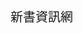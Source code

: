 <html>

<head>
    <meta charset="big5"></meta>
    <title>新書資訊網</title>
    <style type="text/css">
    .head {
        background-color: #003344;
        color: white;
        font-weight: bold;
        font-size: 30px;
        text-align: center;
        padding: 10px;
        position: fixed;
        left: 0;
        right: 0;
        z-index: 999;
    }
    
    .content {
        width: 1200px;
        margin-left: auto;
        margin-right: auto;
    }
    
    .tagcontent {
        width: 150px;
        margin-left: 0cm;
        margin-right: auto;
        text-align: left;
        font-size: 24px;
        font-family: 微軟正黑體;
    }
    
    .tagcontent-menu {
        width: 200px;
        margin-left: 0cm;
        margin-right: auto;
        text-align: left;
        font-size: 24px;
        font-family: 微軟正黑體;
        left: 0;
        top: 56.4;
        position: fixed;
        z-index: 10;
    }
    
    .box {
        width: 650px;
        padding: 10px;
        margin: 10px;
        background-color: #eeeeee;
        display: inline-block;
        vertical-align: top;
        text-align: center;
        height: 650px;
        line-height: 30px;
        position: relative;
        top: 60;
        right: -70;
    }
    .bookbox {
        font-family: 微軟正黑體;
    }
    
    .rightbox {
        width: 400px;
        padding: 10px;
        margin: 10px;
        background-color: #eeeeee;
        display: inline-block;
        vertical-align: top;
        text-align: center;
        height: 400px;
        line-height: 30px;
        position: relative;
        top: 60;
    }
    .searchbox {
        width: 300px;
        padding: 10px;
        margin: 10px;
        background-color: #eeeeee;
        font-family: 微軟正黑體;
        display: inline-block;
        vertical-align: top;
        text-align: center;
        height: 120px;
        line-height: 30px;
        position: relative;
        top: 30;
    }
    .inforbox {
        width: 300px;
        padding: 10px;
        margin: 10px;
        background-color: #eeeeee;
        font-family: 微軟正黑體;
        display: inline-block;
        vertical-align: top;
        text-align: center;
        height: 400px;
        line-height: 30px;
        position: relative;
        top: 40;
    }
    
    .widebox {
        width: 400px;
        padding: 10px;
        margin: 10px;
        background-color: #eeeeee;
        display: inline-block;
        vertical-align: top;
        text-align: center;
        height: 400px;
        line-height: 30px;
        position: relative;
    }
    .middlebox {
        width: 400px;
        padding: 10px;
        margin: 10px;
        background-color: #eeeeee;
        display: inline-block;
        vertical-align: top;
        text-align: center;
        height: 510px;
        line-height: 30px;
        position: relative;
        top: 60;
    }
    .doyouknowbox {
        width: 400px;
        padding: 10px;
        margin: 10px;
        background-color: #eeeeee;
        font-family: 微軟正黑體;
        display: inline-block;
        vertical-align: top;
        text-align: left;
        height: 400px;
        line-height: 30px;
        position: relative;
        top: -50;
        right:-40;
    }
    
    .tagbox {
        width: 250px;
        padding: 10px;
        margin: 10px;
        background-color: #eeeeee;
        display: inline-block;
        vertical-align: top;
        text-align: center;
        height: 400px;
        line-height: 30px;
        position: relative;
        top: 60;
    }
    
    .newsbox {
        width: 400px;
        padding: 0px;
        background-color: #eeeeee;
        display: inline-block;
        vertical-align: top;
        margin-top: 5px;
        margin-bottom: 5px;
        text-align: center;
        height: 50px;
        line-height: 30px;
        top: 60;
    }
    
    .news_smallbox {
        width: 80px;
        padding: 10px;
        background-color: #003344;
        font-family: 微軟正黑體;
        display: inline-block;
        vertical-align: top;
        margin-top: 5px;
        margin-right: 5px;
        margin-bottom: 0px;
        text-align: center;
        height: 30px;
        line-height: 17px;
        top: 60;
    }
    
    .news_widebox {
        width: 250px;
        padding: 10px;
        background-color: #eeeeee;
        font-family: 微軟正黑體;
        display: inline-block;
        vertical-align: top;
        margin-top: 0px;
        margin-right: 10px;
        margin-bottom: 0px;
        text-align: left;
        height: 30px;
        line-height: 20px;
        top: 60;
    }
    
    title {
        display: block;
        font-size: 20;
        background-image: url(http://i.imgur.com/oFjsxQK.png);
	height: 50px;
	width: 272px;
    }
    
    <!--標籤CSS--> .vertical-menu {
        width: 400px;
        /* Set a width if you like */
    }
    
    .vertical-menu a {
        background-color: #eee;
        /* Grey background color */
        color: black;
        /* Black text color */
        display: block;
        /* Make the links appear below each other */
        padding: 12px;
        /* Add some padding */
        text-decoration: none;
        /* Remove underline from links */
    }
    
    .vertical-menu a:hover {
        background-color: #ccc;
        /* Dark grey background on mouse-over */
    }
    
    .vertical-menu a.active {
        background-color: #4CAF50;
        /* Add a green color to the "active/current" link */
        color: white;
    }
    
    <!--uptnCSS--> .dropbtn {
        background-color: #4CAF50;
        color: white;
        padding: 16px;
        font-size: 16px;
        border: none;
        cursor: pointer;
    }
    
    .dropdown {
        position: relative;
        display: inline-block;
    }
    
    .dropdown-content {
        display: none;
        position: absolute;
        background-color: #f9f9f9;
        min-width: 160px;
        box-shadow: 0px 8px 16px 0px rgba(0, 0, 0, 0.2);
        z-index: 1;
    }
    
    .dropdown-content a {
        color: black;
        padding: 12px 16px;
        text-decoration: none;
        display: block;
    }
    
    .dropdown-content a:hover {
        background-color: #f1f1f1
    }
    
    .dropdown:hover .dropdown-content {
        display: block;
    }
    
    .dropdown:hover .dropbtn {
        background-color: #3e8e41;
    }
    
    <!--SLIDESHOW CSS--> * {
        box-sizing: border-box
    }
    /* Slideshow container */
    
    .slideshow-container {
        max-width: 1000px;
        position: relative;
        margin: auto;
    }
    
    .mySlides {
        display: none;
    }
    /* Next & previous buttons */
    
    .prev {
        cursor: pointer;
        position: relative;
        top: 50%;
        right: 20%;
        width: auto;
        margin: 0px auto;
        margin-left: -22px;
        padding: 16px;
        color: white;
        font-weight: bold;
        font-size: 18px;
        transition: 0.6s ease;
        border-radius: 0 3px 3px 0;
    }
    
    .next {
        cursor: pointer;
        position: relative;
        top: 50%;
        left: 20%;
        width: auto;
        margin: 0px auto;
        margin-right: -22px;
        padding: 16px;
        color: white;
        font-weight: bold;
        font-size: 18px;
        transition: 0.6s ease;
        border-radius: 0 3px 3px 0;
    }
    /* Position the "next button" to the right */
    
    .next {
        right: 0;
        border-radius: 3px 0 0 3px;
    }
    /* On hover, add a black background color with a little bit see-through */
    
    .prev:hover,
    .next:hover {
        background-color: rgba(0, 0, 0, 0.8);
    }
    /* Caption text */
    
    .text {
        color: #f2f2f2;
        font-size: 15px;
        padding: 8px 12px;
        position: absolute;
        bottom: 8px;
        width: 100%;
        text-align: center;
    }
    /* Number text (1/3 etc) */
    
    .numbertext {
        color: #f2f2f2;
        font-size: 12px;
        padding: 8px 12px;
        position: absolute;
        top: 0;
    }
    /* The dots/bullets/indicators */
    
    .dot {
        cursor: pointer;
        height: 13px;
        width: 13px;
        margin: 0 2px;
        background-color: #bbb;
        border-radius: 50%;
        display: inline-block;
        transition: background-color 0.6s ease;
    }
    
    .active,
    .dot:hover {
        background-color: #717171;
    }
    /* Fading animation */
    
    .fade {
        -webkit-animation-name: fade;
        -webkit-animation-duration: 1.5s;
        animation-name: fade;
        animation-duration: 1.5s;
    }
    
    @-webkit-keyframes fade {
        from {
            opacity: .4
        }
        to {
            opacity: 1
        }
    }
    
    @keyframes fade {
        from {
            opacity: .4
        }
        to {
            opacity: 1
        }
    }
    </style>
</head>
<script>
var slideIndex = 1;
showSlides(slideIndex);

function plusSlides(n) {
    showSlides(slideIndex += n);
}

function currentSlide(n) {
    showSlides(slideIndex = n);
}

function showSlides(n) {
    var i;
    var slides = document.getElementsByClassName("mySlides");
    var dots = document.getElementsByClassName("dot");
    if (n > slides.length) {
        slideIndex = 1
    }
    if (n < 1) {
        slideIndex = slides.length
    }
    for (i = 0; i < slides.length; i++) {
        slides[i].style.display = "none";
    }
    for (i = 0; i < dots.length; i++) {
        dots[i].className = dots[i].className.replace(" active", "");
    }
    slides[slideIndex - 1].style.display = "block";
    dots[slideIndex - 1].className += " active";
}
/*Keep changing img*/
function changeImg() {
    showSlides(slideIndex += 1);
    setTimeout('changeImg()', 5000);
}
</script>

<script src="https://ajax.googleapis.com/ajax/libs/jquery/3.2.1/jquery.min.js"></script>
<script>


$(document).ready(function() {
    $("#a1").hide();
    	$("#q1").click(function(){
      	$("#a1").fadeIn("fast");;
    	});
     $("#a2").hide();
    	$("#q2").click(function(){
      	$("#a2").fadeIn("fast");;
    	});
     $("#a3").hide();
    	$("#q3").click(function(){
      	$("#a3").fadeIn("fast");;
    });
     $("#a4").hide();
    	$("#q4").click(function(){
      	$("#a4").fadeIn("fast");;
    });
     $("#a5").hide();
    	$("#q5").click(function(){
      	$("#a5").fadeIn("fast");;
    });
    });
</script>


<body style="margin:0px;background-color:#eeeeee;" onload="currentSlide(1),setTimeout('changeImg()', 5000)">
    <div class="head">新書資訊網</div>
    <!--旁標籤-->
    <div class="content">
        <div class="tagbox">
            <div class="tagcontent-menu">
                <div class="vertical-menu">
                    <a href="#" class="active">網路書店</a>
                    <a href="http://www.books.com.tw/">博客來</a>
                    <a href="https://www.kadokawa.com.tw/">台灣角川</a>
                    <a href="http://www.kingstone.com.tw/about/about_102.asp">金石堂</a>
                    <a href="https://www.tenlong.com.tw/?gclid=CNiY8qPXitQCFRIEKgodtnsBsQ">天瓏</a>
                </div>
            </div>
        </div>
        <div class="middlebox">
        <div class="widebox">
            <div class="slideshow-container">
                <div class="mySlides fade">
                    <div class="numbertext">1 / 3</div>
                    <img src="http://imgur.com/u4N3wpJ.jpg" style="width:100%" height="400">
                    <div class="text">Caption Text</div>
                </div>
                <div class="mySlides fade">
                    <div class="numbertext">2 / 3</div>
                    <img src="http://d.ifengimg.com/mw604/y0.ifengimg.com/ifengimcp/pic/20160418/5628dd6ecd9fa100f371_size30_w521_h534.jpg" style="width:100%" height="400">
                    <div class="text">Caption Two</div>
                </div>
                <div class="mySlides fade">
                    <div class="numbertext">3 / 3</div>
                    <img src="http://pic.9ht.com/up/2016-7/20167417109115.jpg" style="width:100%" height="400">
                    <div class="text">Caption Three</div>
                </div>
                <a class="prev" onclick="plusSlides(-1)">&#10094;</a>
                <a class="next" onclick="plusSlides(1)">&#10095;</a>
            </div>
            <br>
            <div style="text-align:center">
                <span class="dot" onclick="currentSlide(1)"></span>
                <span class="dot" onclick="currentSlide(2)"></span>
                <span class="dot" onclick="currentSlide(3)"></span>
            </div>
        </div>
        </div>
        <div class="rightbox">
          <div class="searchbox">
            <title style="color:#003344;">書籍搜尋</title>
            <form action="test.php" method="post">
                書名：
                <input type="text" name="BookName">
                <br>書商：
                <select name="BookStore">
                
                    <option value="books">博客來</option>
                
                    <option value="kadokawa">台灣角川</option>
                
                    <option value="kingstone">金石堂</option>
                
                    <option value="tenlong">天瓏</option>
                </select>
                <br>
                <input type="submit" value="查詢">
            </form>
          </div>
            <div class="inforbox">
            <title style="color:#003344;">書展資訊</title>
            <div class="newsbox">
                <div class="news_smallbox">
                    <div style="font-size:20px;color:white;">2017</div>
                    <div style="font-size:20px;color:white;">Jul, 6</div>
                </div>
                <div class="news_widebox">
                    <div style="font-size:20px;color:white;"><a href="http://www.ntl.edu.tw/ct.asp?xItem=61996&ctNode=1676&mp=1" style="color:#348F33; text-decoration:none;">「慕山手札」青少年主題書展</a></div>
                </div>
            </div>
            <div class="newsbox">
                <div class="news_smallbox">
                    <div style="font-size:20px;color:white;">2017</div>
                    <div style="font-size:20px;color:white;">Jul, 6</div>
                </div>
                <div class="news_widebox">
                    <div style="font-size:20px;color:white;"><a href="http://www.ntl.edu.tw/ct.asp?xItem=61995&ctNode=1676&mp=1" style="color:#348F33; text-decoration:none;">「戀海日記」主題書展</a></div>
                </div>
            </div>
            <div class="newsbox">
                <div class="news_smallbox">
                    <div style="font-size:20px;color:white;">2017</div>
                    <div style="font-size:20px;color:white;">May, 2</div>
                </div>
                <div class="news_widebox">
                    <div style="font-size:20px;color:white;"><a href="http://www.ntl.edu.tw/ct.asp?xItem=61833&ctNode=1676&mp=1" style="color:#348F33; text-decoration:none;">「上古石板」青少年主題書展</a></div>
                </div>
            </div>
            <div class="newsbox">
                <div class="news_smallbox">
                    <div style="font-size:20px;color:white;">2017</div>
                    <div style="font-size:20px;color:white;">May, 2</div>
                </div>
                <div class="news_widebox">
                    <div style="font-size:20px;color:white;"><a href="http://www.ntl.edu.tw/ct.asp?xItem=61609&ctNode=1676&mp=1" style="color:#348F33; text-decoration:none;">「摒住呼吸!驚賞臺灣國家公園之美」主題書展</a></div>
                </div>
            </div>
            </div>
	    <div class="doyouknowbox">
                <title style="text-align: center; color:#003344;">你知道嗎?</title>
	        <br>

	        <div style="cursor: pointer;" id="q1">你知道在日本文學之中擁有崇高地位的獎項--芥川獎，是為了紀念哪位文豪所設立的獎項嗎?</div>
	        <div style="color:red;" id="a1">芥川龍之介</div>
	        <br>

	        <div style="cursor: pointer;" id="q2">你知道中國史上第一篇長篇諷刺小說，是哪本書呢?</div>
	        <div style="color:red;" id="a2">儒林外史</div>
                <br>
            
	        <div style="cursor: pointer;" id="q3">你知道曾為公共電視台所翻改編，翻拍成連續劇的知名長篇小說--孽子，是出自哪位台灣作家之手呢?</div>
	        <div style="color:red;" id="a3">白先勇</div>

		<div style="cursor: pointer;" id="q4">你知道"小李杜"是指晚唐哪兩位詩人嗎?</div>
	    	<div style="color:red;" id="a4">李商隱、杜牧</div>
            	<br>

	    	<div style="cursor: pointer;" id="q5">你知道2016年的諾貝爾文學獎得主是誰嗎?</div>
	    	<div style="color:red;" id="a5">巴布·狄倫</div>
            	<br>     
	    
                <br>
        </div>
        </div>



        <!--<div class="box">
            <div class="tagcontent">
                <div class="dropdown">
                    <button class="dropbtn">網路書店</button>
                    <div class="dropdown-content">
                        <a href="http://www.books.com.tw/">博客來</a>
                        <a href="https://www.kadokawa.com.tw/">台灣角川</a>
                        <a href="http://www.kingstone.com.tw/about/about_102.asp">金石堂</a>
                        <a href="https://www.tenlong.com.tw/?gclid=CNiY8qPXitQCFRIEKgodtnsBsQ">天瓏</a>
                    </div>
                </div>
            </div>
        </div>-->
	<div class="box">
                <div class="bookbox">
			<img src="https://www.kadokawa.com.tw/Upload/product_201704271639341.jpg" width="80px" height="100px" style="margin-top: 5px;margin-left: 10px;"align="left"></img>
			<div align="right" style="margin-top: 5px;font-family:微軟正黑體;font-size:5px;color:red;">台灣角川</div>
			<div align="left"  style="margin-top: 15px";><a href="https://www.kadokawa.com.tw/p1-products_detail.php?id=8ab9LkRLpIQXTPQaPX5JCCzDeWXAAdIMRcBn0UqBN9Tb" style="color:#348F33; text-decoration:none;">Taipei Walker 241期</a></div>
			<div align="right" style="margin-top: 5px;font-family:微軟正黑體;font-size:5px;color:blue;">Taipei Walker編輯部</div>
			
		</div>
		<div class="bookbox">
			<img src="https://www.kadokawa.com.tw/Upload/product_201705251645151.jpg" width="80px" height="100px" style="margin-top: 5px;margin-left: 10px;"align="left"></img>
			<div align="right" style="margin-top: 5px;font-family:微軟正黑體;font-size:5px;color:red;">台灣角川</div>

			<div align="left"  style="margin-top: 15px";><a href="https://www.kadokawa.com.tw/p1-products_detail.php?id=54dfROcNQ5DmFrBS9i6YUVtJQI6uWv6uW-QQeYQnozgw" style="color:#348F33; text-decoration:none;">Taipei Walker 242期</a></div>
			<div align="right" style="margin-top: 5px;font-family:微軟正黑體;font-size:5px;color:blue;">Taipei Walker編輯部</div>
			
		</div>
		<div class="bookbox">
			
			<img src="http://im1.book.com.tw/image/getImage?i=http://www.books.com.tw/img/CN1/142/75/CN11427514.jpg&v=590181da&w=348&h=348" width="80px" height="100px" style="margin-top: 5px;margin-left:10px;"align="left"></img>
			<div align="right" style="margin-top: 5px;font-family:微軟正黑體;font-size:5px;color:red;">博客來</div>
			<div align="left" style="margin-top: 15px";><a href="http://www.books.com.tw/products/CN11427514" style="color:#348F33; text-decoration:none;">生物與非生物之間</a></div>
			<div align="right" style="margin-top: 5px;font-family:微軟正黑體;font-size:5px;color:blue;">福岡伸一</div>
		
		</div>
		<div class="bookbox">

			<img src="http://im2.book.com.tw/image/getImage?i=http://www.books.com.tw/img/CN1/136/82/CN11368211.jpg&v=57d38c4b&w=348&h=348
		" width="80px" height="100px" style="margin-top: 5px;margin-left: 10px;"align="left"></img>
			<div align="right" style="margin-top: 5px;font-family:微軟正黑體;font-size:5px;color:red;">博客來</div>
			<div align="left" style="margin-top: 15px";><a href="http://www.books.com.tw/products/CN11368211?loc=P_asb_001" style="color:#348F33; text-decoration:none;">星空帝國：中國古代星宿揭秘</a></div>
			<div align="right" style="margin-top: 5px;font-family:微軟正黑體;font-size:5px;color:blue;">徐剛等</div>
		</div>
		<div class="bookbox">

			<img src="http://im1.book.com.tw/image/getImage?i=http://www.books.com.tw/img/F01/390/60/F013906030.jpg&v=5913a2bd&w=348&h=348" width="80px" height="100px" style="margin-top: 5px;margin-left: 10px;"align="left"></img>
			<div align="right" style="margin-top: 5px;font-family:微軟正黑體;font-size:5px;color:red;">博客來</div>
			<div align="left" style="margin-top: 15px";><a href="http://www.books.com.tw/products/F013906030?loc=P_005_011" style="color:#348F33; text-decoration:none;">The Fog</a></div>
			<div align="right" style="margin-top: 5px;font-family:微軟正黑體;font-size:5px;color:blue;">MacLear, Kyo/ Pak, Kenard (ILT)</div>
		</div>
                <div class="bookbox">

			<div align="right" style="margin-top: 5px";><a href="https://nonuclear.github.io/book/" style="color:#348F33; text-decoration:none;">more>></a></div>
	
		</div>
        </div>
    </div>
</body>

</html>
